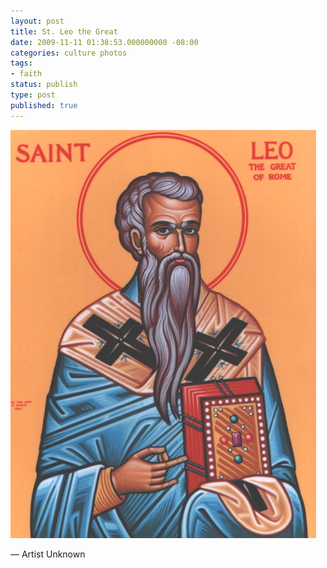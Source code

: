 ```yaml
---
layout: post
title: St. Leo the Great
date: 2009-11-11 01:38:53.000000000 -08:00
categories: culture photos
tags:
- faith
status: publish
type: post
published: true
---
```

![Pope St. Leo the Great of Rome](/assets/tumblr_ksx8kuNIbl1qz9vvbo1_500.jpg)

&mdash; Artist Unknown
